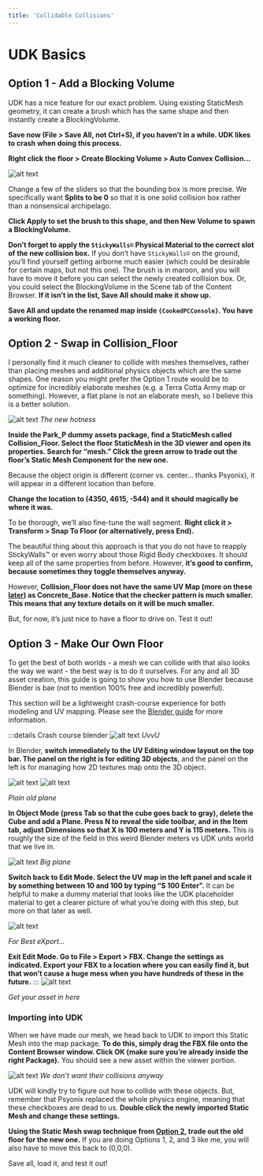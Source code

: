 ```yaml
---
title: 'Collidable Collisions'
---
```

# UDK Basics

## Option 1 - Add a Blocking Volume

UDK has a nice feature for our exact problem. Using existing StaticMesh geometry, it can create a brush which has the same shape and then instantly create a BlockingVolume.

**Save now (File > Save All, not Ctrl+S), if you haven’t in a while. UDK likes to crash when doing this process.**

**Right click the floor > Create Blocking Volume > Auto Convex Collision...**

![alt text](../../.vuepress/public/images/image75.png)

Change a few of the sliders so that the bounding box is more precise. We specifically want **Splits to be 0** so that it is one solid collision box rather than a nonsensical archipelago. 

**Click Apply to set the brush to this shape, and then New Volume to spawn a BlockingVolume.**

**Don’t forget to apply the `StickyWalls©` Physical Material to the correct slot of the new collision box.** If you don’t have `StickyWalls©` on the ground, you’ll find yourself getting airborne much easier (which could be desirable for certain maps, but not this one). The brush is in maroon, and you will have to move it before you can select the newly created collision box. Or, you could select the BlockingVolume in the Scene tab of the Content Browser. **If it isn’t in the list, Save All should make it show up.**

**Save All and update the renamed map inside `{CookedPCConsole}`. You have a working floor.**

## Option 2 - Swap in Collision_Floor

I personally find it much cleaner to collide with meshes themselves, rather than placing meshes and additional physics objects which are the same shapes. One reason you might prefer the Option 1 route would be to optimize for incredibly elaborate meshes (e.g. a Terra Cotta Army map or something). However, a flat plane is not an elaborate mesh, so I believe this is a better solution.

![alt text](../../.vuepress/public/images/image88.png)
*The new hotness*

**Inside the Park_P dummy assets package, find a StaticMesh called Collision_Floor. Select the floor StaticMesh in the 3D viewer and open its properties. Search for “mesh.” Click the green arrow to trade out the floor’s Static Mesh Component for the new one.**

Because the object origin is different (corner vs. center… thanks Psyonix), it will appear in a different location than before.

**Change the location to (4350, 4615, -544) and it should magically be where it was.**

To be thorough, we’ll also fine-tune the wall segment. **Right click it > Transform > Snap To Floor (or alternatively, press End).**

The beautiful thing about this approach is that you do not have to reapply StickyWalls™ or even worry about those Rigid Body checkboxes. It should keep all of the same properties from before. However, **it’s good to confirm, because sometimes they toggle themselves anyway.**

However, **Collision_Floor does not have the same UV Map (more on these [later](../modeling/uv)) as Concrete_Base. Notice that the checker pattern is much smaller. This means that any texture details on it will be much smaller.**

But, for now, it’s just nice to have a floor to drive on. Test it out!

## Option 3 - Make Our Own Floor

To get the best of both worlds - a mesh we can collide with that also looks the way we want - the best way is to do it ourselves. For any and all 3D asset creation, this guide is going to show you how to use Blender because Blender is bae (not to mention 100% free and incredibly powerful).

This section will be a lightweight crash-course experience for both modeling and UV mapping. Please see the [Blender guide](../modeling) for more information.

:::details Crash course blender
![alt text](../../.vuepress/public/images/image150.png)
*UvvU*

In Blender, **switch immediately to the UV Editing window layout on the top bar. The panel on the right is for editing 3D objects**, and the panel on the left is for managing how 2D textures map onto the 3D object.

![alt text](../../.vuepress/public/images/image178.png)
![alt text](../../.vuepress/public/images/image155.png)

*Plain old plane*

**In Object Mode (press Tab so that the cube goes back to gray), delete the Cube and add a Plane. Press N to reveal the side toolbar, and in the Item tab, adjust Dimensions so that X is 100 meters and Y is 115 meters.** This is roughly the size of the field in this weird Blender meters vs UDK units world that we live in.

![alt text](../../.vuepress/public/images/image68.png)
*Big plane*

**Switch back to Edit Mode. Select the UV map in the left panel and scale it by something between 10 and 100 by typing “S 100 Enter”.** It can be helpful to make a dummy material that looks like the UDK placeholder material to get a clearer picture of what you’re doing with this step, but more on that later as well.

![alt text](../../.vuepress/public/images/image77.png)

*For Best eXport...*

**Exit Edit Mode. Go to File > Export > FBX. Change the settings as indicated. Export your FBX to a location where you can easily find it, but that won’t cause a huge mess when you have hundreds of these in the future.**
:::
![alt text](../../.vuepress/public/images/image170.png)

*Get your asset in here*

### Importing into UDK <Badge text="important" type="tip"/>

When we have made our mesh, we head back to UDK to import this Static Mesh into the map package. **To do this, simply drag the FBX file onto the Content Browser window. Click OK (make sure you’re already inside the right Package).** You should see a new asset within the viewer portion.

![alt text](../../.vuepress/public/images/image47.png)
*We don’t want their collisions anyway*

UDK will kindly try to figure out how to collide with these objects. But, remember that Psyonix replaced the whole physics engine, meaning that these checkboxes are dead to us. **Double click the newly imported Static Mesh and change these settings.**

**Using the Static Mesh swap technique from [Option 2](collidable_collisions.html#option-2-swap-in-collision-floor), trade out the old floor for the new one.** If you are doing Options 1, 2, and 3 like me, you will also have to move this back to (0,0,0).

Save all, load it, and test it out!
